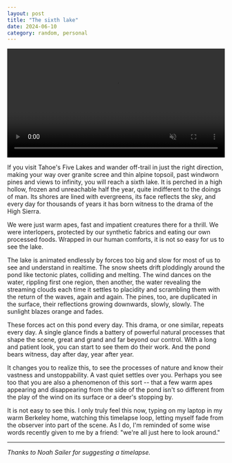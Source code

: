```yaml
---
layout: post
title: "The sixth lake"
date: 2024-06-10
category: random, personal
---
```



<p>
<video autoplay loop muted playsinline width="100%" style="display:block; margin: 0 auto;">
    <source src="{{site.baseurl}}/img/boolpool_timelapse/boolpool_timelapse.mp4" type="video/mp4">
</video>
</p>


If you visit Tahoe's Five Lakes and wander off-trail in just the right direction, making your way over granite scree and thin alpine topsoil, past windworn pines and views to infinity, you will reach a sixth lake.
It is perched in a high hollow, frozen and unreachable half the year, quite indifferent to the doings of man. Its shores are lined with evergreens, its face reflects the sky, and every day for thousands of years it has born witness to the drama of the High Sierra.

We were just warm apes, fast and impatient creatures there for a thrill. We were interlopers, protected by our synthetic fabrics and eating our own processed foods. Wrapped in our human comforts, it is not so easy for us to see the lake.

The lake is animated endlessly by forces too big and slow for most of us to see and understand in realtime. The snow sheets drift ploddingly around the pond like tectonic plates, colliding and melting. The wind dances on the water, rippling first one region, then another, the water revealing the streaming clouds each time it settles to placidity and scrambling them with the return of the waves, again and again. The pines, too, are duplicated in the surface, their reflections growing downwards, slowly, slowly. The sunlight blazes orange and fades.

These forces act on this pond every day. This drama, or one similar, repeats every day. A single glance finds a battery of powerful natural processes that shape the scene, great and grand and far beyond our control. With a long and patient look, you can start to see them do their work. And the pond bears witness, day after day, year after year.

It changes you to realize this, to see the processes of nature and know their vastness and unstoppability. A vast quiet settles over you. Perhaps you see too that you are also a phenomenon of this sort -- that a few warm apes appearing and disappearing from the side of the pond isn't so different from the play of the wind on its surface or a deer's stopping by.

It is not easy to see this. I only truly feel this now, typing on my laptop in my warm Berkeley home, watching this timelapse loop, letting myself fade from the observer into part of the scene. As I do, I'm reminded of some wise words recently given to me by a friend: "we're all just here to look around."


***

*Thanks to Noah Sailer for suggesting a timelapse.*